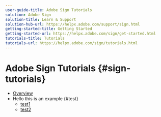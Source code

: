 ```yaml
---
user-guide-title: Adobe Sign Tutorials
solution: Adobe Sign
solution-title: Learn & Support
solution-hub-url: https://helpx.adobe.com/support/sign.html
getting-started-title: Getting Started
getting-started-url: https://helpx.adobe.com/sign/get-started.html
tutorials-title: Tutorials
tutorials-url: https://helpx.adobe.com/sign/tutorials.html
---
```


# Adobe Sign Tutorials {#sign-tutorials}

+ [Overview](overview.md)
+ Hello this is an example {#test}
  + [test1](test1.md)
  + [test2](test2.md)
